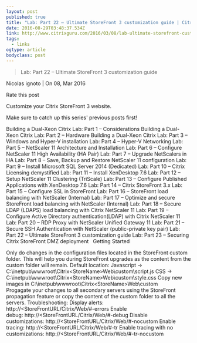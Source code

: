 ```yaml
---
layout: post 
published: true 
title: "Lab: Part 22 – Ultimate StoreFront 3 customization guide | Citrix Guru" 
date: 2016-08-29T03:48:37.534Z 
link: http://www.citrixguru.com/2016/03/08/lab-ultimate-storefront-customization-guide/ 
tags:
  - links
ogtype: article 
bodyclass: post 
---
```


> Lab: Part 22 – Ultimate StoreFront 3 customization guide


Nicolas ignoto | On 08, Mar 2016

Rate this post



Customize your Citrix StoreFront 3 website.

Make sure to catch up this series' previous posts first!

Building a Dual-Xeon Citrix Lab: Part 1 – Considerations
Building a Dual-Xeon Citrix Lab: Part 2 – Hardware
Building a Dual-Xeon Citrix Lab: Part 3 – Windows and Hyper-V installation
Lab: Part 4 – Hyper-V Networking
Lab: Part 5 – NetScaler 11 Architecture and Installation
Lab: Part 6 – Configure NetScaler 11 High Availability (HA Pair)
Lab: Part 7 – Upgrade NetScalers in HA
Lab: Part 8 – Save, Backup and Restore NetScaler 11 configuration
Lab: Part 9 – Install Microsoft SQL Server 2014 (Dedicated)
Lab: Part 10 – Citrix Licensing demystified
Lab: Part 11 – Install XenDesktop 7.6
Lab: Part 12 – Setup NetScaler 11 Clustering (TriScale)
Lab: Part 13 – Configure Published Applications with XenDesktop 7.6
Lab: Part 14 – Citrix StoreFront 3.x
Lab: Part 15 – Configure SSL in StoreFront
Lab: Part 16 – StoreFront load balancing with NetScaler (Internal)
Lab: Part 17 – Optimize and secure StoreFront load balancing with NetScaler (Internal)
Lab: Part 18 – Secure LDAP (LDAPS) load balancing with Citrix NetScaler 11
Lab: Part 19 – Configure Active Directory authentication(LDAP) with Citrix NetScaler 11
Lab: Part 20 – RDP Proxy with NetScaler Unified Gateway 11
Lab: Part 21 – Secure SSH Authentication with NetScaler (public-private key pair)
Lab: Part 22 – Ultimate StoreFront 3 customization guide
Lab: Part 23 – Securing Citrix StoreFront DMZ deployment
 
Getting Started

Only do changes in the configuration files located in the StoreFront custom folder. This will help you during StoreFront upgrades as the content from the custom folder will remain.
Default location:
Javascript -> C:\inetpub\wwwroot\Citrix\<StoreName>Web\custom\script.js
CSS -> C:\inetpub\wwwroot\Citrix\<StoreName>Web\custom\style.css
Copy new images in C:\inetpub\wwwroot\Citrix\<StoreName>Web\custom\
Progagate your changes to all secondary servers using the StoreFront propagation feature or copy the content of the custom folder to all the servers.
Troubleshooting:
Display alerts: http://<StoreFrontURL/Citrix/<StoreName>Web/#-errors
Enable debug: http://<StoreFrontURL/Citrix/<StoreName>Web/#-debug
Disable customizations: http://<StoreFrontURL/Citrix/<StoreName>Web/#-nocustom
Enable tracing: http://<StoreFrontURL/Citrix/<StoreName>Web/#-tr
Enable tracing with no customizations: http://<StoreFrontURL/Citrix/<StoreName>Web/#-tr-nocustom
